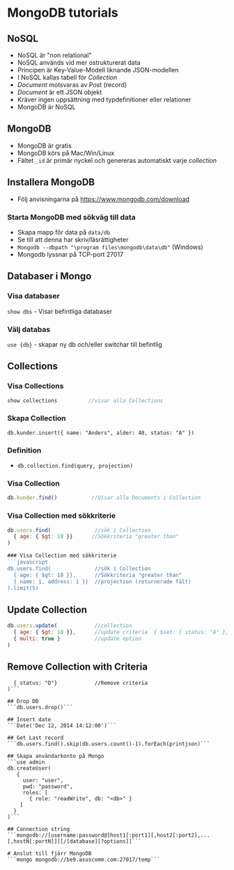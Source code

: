 # MongoDB tutorials

## NoSQL 
* NoSQL är "non relational"
* NoSQL används vid mer ostrukturerat data
* Principen är Key-Value-Modell liknande JSON-modellen
* I NoSQL kallas tabell för _Collection_
* _Document_ motsvaras av Post (record)
* _Document_ är ett JSON objekt
* Kräver ingen uppsättning med typdefinitioner eller relationer
* MongoDB är NoSQL

## MongoDB
* MongoDB är gratis
* MongoDB körs på Mac/Win/Linux
* Fältet ```_id``` är primär nyckel och genereras automatiskt varje _collection_

## Installera MongoDB
* Följ anvisningarna på https://www.mongodb.com/download

### Starta MongoDB med sökväg till data
* Skapa mapp för data på ```data/db```
* Se till att denna har skriv/läsrättigheter
* ```Mongodb --dbpath "\program files\mongodb\data\db"``` (Windows)
* Mongodb lyssnar på TCP-port 27017

## Databaser i Mongo

### Visa databaser
```show dbs``` - Visar befintliga databaser

### Välj databas
```use {db}``` - skapar ny db och/eller switchar till befintlig

## Collections

### Visa Collections
```javascript
show collections          //visar alla Collections
```

### Skapa Collection
```db.kunder.insert({ name: "Anders", alder: 40, status: "A" })```

### Definition
* ```db.collection.find(query, projection)```

### Visa Collection
```javascript
db.kunder.find()           //Visar alla Documents i Collection
```

### Visa Collection med sökkriterie
```javascript
db.users.find(              //sök i Collection
  { age: { $gt: 18 }}      //Sökkriteria "greater than"
)

### Visa Collection med sökkriterie
```javascript
db.users.find(              //sök i Collection
  { age: { $gt: 18 }},      //Sökkriteria "greater than"
  { name: 1, address: 1 }}  //projection (returnerade fält)
).limit(5)
```

## Update Collection
```javascript
db.users.update(            //collection
  { age: { $gt: 18 }},      //update criteria  { $set: { status: "A" }},   //update actio
  { multi: true }           //update option
)
```

## Remove Collection with Criteria
```db.users.remove(
  { status: "D"}            //Remove criteria
)```

## Drop DB
```db.users.drop()```

## Insert date
```Date('Dec 12, 2014 14:12:00')```

## Get Last record
```db.users.find().skip(db.users.count()-1).forEach(printjson)```

## Skapa användarkonto på Mongo
```use admin
db.createUser(
   {
     user: "user",
     pwd: "password",
     roles: [
       { role: "readWrite", db: "<db>" }
    ]
  }
)```

## Connection string
```mongodb://[username:password@]host1[:port1][,host2[:port2],...[,hostN[:portN]]][/[database][?options]]```

# Anslut till fjärr MongoDB
```mongo mongodb://be9.asuscomm.com:27017/temp```